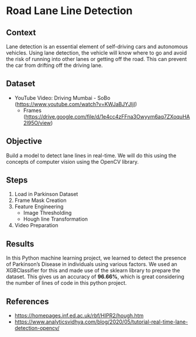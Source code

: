 # Road Lane Line Detection
## Context
Lane detection is an essential element of self-driving cars and autonomous vehicles. Using lane detection, the vehicle will know where to go and avoid the risk of running into other lanes or getting off the road. This can prevent the car from drifting off the driving lane. 
## Dataset
* YouTube Video: Driving Mumbai - SoBo (https://www.youtube.com/watch?v=KWJaBJYJIjI)
    * Frames (https://drive.google.com/file/d/1e4cc4zFFna3Owyym6aq7ZXoquHA2l95O/view)
## Objective
Build a model to detect lane lines in real-time. We will do this using the concepts of computer vision using the OpenCV library.
## Steps
1. Load in Parkinson Dataset
2. Frame Mask Creation
3. Feature Engineering 
    * Image Thresholding
    * Hough line Transformation
4. Video Preparation

## Results

In this Python machine learning project, we learned to detect the presence of Parkinson’s Disease in individuals using various factors. We used an XGBClassifier for this and made use of the sklearn library to prepare the dataset. This gives us an accuracy of <b> 96.66%</b>, which is great considering the number of lines of code in this python project.


## References
* https://homepages.inf.ed.ac.uk/rbf/HIPR2/hough.htm
* https://www.analyticsvidhya.com/blog/2020/05/tutorial-real-time-lane-detection-opencv/
